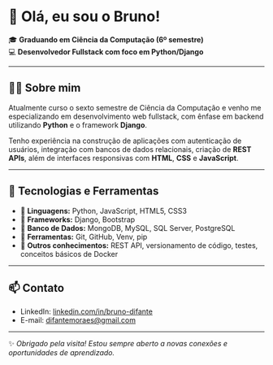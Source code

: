 # 👋 Olá, eu sou o Bruno!

🎓 **Graduando em Ciência da Computação (6º semestre)**  
💻 **Desenvolvedor Fullstack com foco em Python/Django**  

---

## 🧑‍💻 Sobre mim

Atualmente curso o sexto semestre de Ciência da Computação e venho me especializando em desenvolvimento web fullstack, com ênfase em backend utilizando **Python** e o framework **Django**.

Tenho experiência na construção de aplicações com autenticação de usuários, integração com bancos de dados relacionais, criação de **REST APIs**, além de interfaces responsivas com **HTML**, **CSS** e **JavaScript**.

---

## 🧰 Tecnologias e Ferramentas

- 🔹 **Linguagens:** Python, JavaScript, HTML5, CSS3
- 🔹 **Frameworks:** Django, Bootstrap
- 🔹 **Banco de Dados:** MongoDB, MySQL, SQL Server, PostgreSQL
- 🔹 **Ferramentas:** Git, GitHub, Venv, pip
- 🔹 **Outros conhecimentos:** REST API, versionamento de código, testes, conceitos básicos de Docker

---

## 📫 Contato

- LinkedIn: [linkedin.com/in/bruno-difante](https://linkedin.com/in/bruno-difante)
- E-mail: difantemoraes@gmail.com

---

✨ *Obrigado pela visita! Estou sempre aberto a novas conexões e oportunidades de aprendizado.*
